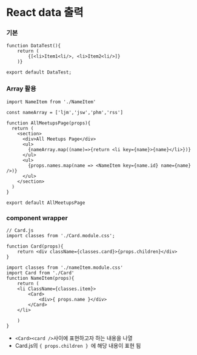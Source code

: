 # React data 출력

### 기본

```react
function DataTest(){
    return (
   		{[<li>Item1<li/>, <li>Item2<li/>]}
    )}
             
export default DataTest;
```



### Array 활용

```react
import NameItem from './NameItem'

const nameArray = ['ljm','jsw','phm','rss']

function AllMeetupsPage(props){
  return (
    <section>
      <div>All Meetups Page</div>
      <ul>
        {nameArray.map((name)=>{return <li key={name}>{name}</li>})}
      </ul>
      <ul>
      	{props.names.map(name => <NameItem key={name.id} name={name} />)}    
      </ul>
    </section>
  )
}

export default AllMeetupsPage
```



### component wrapper

 ```react
 // Card.js
 import classes from './Card.module.css';
 
 function Card(props){
     return <div className={classes.card}>{props.children}</div>
 }
 ```

```react
import classes from './nameItem.module.css'
import Card from './Card'
function NameItem(props){
    return (
    <li ClassName={classes.item}>
    	<Card>
        	<div>{ props.name }</div>    
        </Card>    
    </li>
        
    )
}
```

- `<Card><card />`사이에 표현하고자 하는 내용을 나열
- Card.js의 `{ props.children } `에 해당 내용이 표현 됨